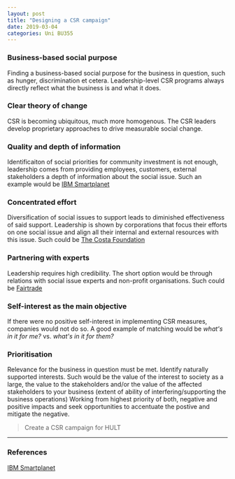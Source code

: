 ```yaml
---
layout: post
title: "Designing a CSR campaign"
date: 2019-03-04
categories: Uni BU355
---
```


### Business-based social purpose

Finding a business-based social purpose for the business in question, such as
hunger, discrimination et cetera. Leadership-level CSR programs always directly
reflect what the business is and what it does.

### Clear theory of change

CSR is becoming ubiquitous, much more homogenous. The CSR leaders develop
proprietary approaches to drive measurable social change.

### Quality and depth of information

Identificaiton of social priorities for community investment is not enough,
leadership comes from providing employees, customers, external stakeholders a
depth of information about the social issue. Such an example would be [IBM
Smartplanet](http://www.ibm.com/smartplanet/us/en/)

### Concentrated effort

Diversification of social issues to support leads to diminished effectiveness of
said support. Leadership is shown by corporations that focus their efforts on
one social issue and align all their internal and external resources with this
issue. Such could be [The Costa Foundation](www.costafoundation.com)

### Partnering with experts

Leadership requires high credibility. The short option would be through
relations with social issue experts and non-profit organisations. Such could be
[Fairtrade](www.fairtrade.com)

### Self-interest as the main objective

If there were no positive self-interest in implementing CSR measures, companies
would not do so. A good example of matching would be *what's in it for me?* vs.
*what's in it for them?*

### Prioritisation

Relevance for the business in question must be met. Identify naturally supported
interests. Such would be the value of the interest to society as a large, the
value to the stakeholders and/or the value of the affected stakeholders to your
business (extent of ability of interfering/supporting the business operations)
Working from highest priority of both, negative and positive impacts and seek
opportunities to accentuate the postive and mitigate the negative.

> Create a CSR campaign for HULT

--------------------------------------------------------------------------------

### References

[IBM Smartplanet](http://www.ibm.com/smartplanet/us/en/)


